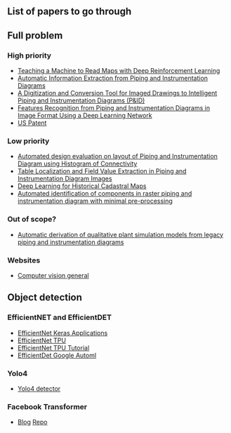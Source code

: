 ## List of papers to go through





## Full problem


### High priority
- [Teaching a Machine to Read Maps with Deep Reinforcement Learning](https://arxiv.org/pdf/1711.07479.pdf)
- [Automatic Information Extraction from Piping and Instrumentation
Diagrams](https://arxiv.org/abs/1901.11383)
- [A Digitization and Conversion Tool for Imaged
Drawings to Intelligent Piping and Instrumentation
Diagrams (P&ID)](https://www.mdpi.com/1996-1073/12/13/2593)
- [Features Recognition from Piping and
Instrumentation Diagrams in Image Format Using a
Deep Learning Network](https://www.mdpi.com/1996-1073/12/23/4425)
- [US Patent](https://patents.google.com/patent/US20200005094A1/en?oq=US20200005094A1)

### Low priority
- [Automated design evaluation on layout of Piping and Instrumentation Diagram using Histogram of Connectivity](https://ieeexplore.ieee.org/abstract/document/7743557)
- [Table Localization and Field Value Extraction in Piping and Instrumentation Diagram Images](https://ieeexplore.ieee.org/abstract/document/8892957)
- [Deep Learning for Historical Cadastral Maps](http://wscg.zcu.cz/WSCG2018/2018-papers/!!_CSRN-2803-6.pdf)
- [Automated identification of components in raster piping and instrumentation diagram with minimal pre-processing](https://ieeexplore.ieee.org/abstract/document/7743558/authors#authors)


### Out of scope?
- [Automatic derivation of qualitative plant simulation models from legacy piping and instrumentation diagrams](https://www.sciencedirect.com/science/article/abs/pii/S0098135416301363)

### Websites
- [Computer vision general](https://madewithml.com/)


## Object detection

### EfficientNET and EfficientDET
- [EfficientNet Keras Applications](https://github.com/keras-team/keras-applications/tree/master/keras_applications)
- [EfficientNet TPU](https://github.com/tensorflow/tpu/tree/master/models/official/efficientnet)
- [EfficientNet TPU Tutorial](https://cloud.google.com/tpu/docs/tutorials/efficientnet)
- [EfficientDet Google Automl](https://github.com/google/automl/tree/master/efficientdet)

### Yolo4
- [Yolo4 detector](https://arxiv.org/abs/2004.10934)

### Facebook Transformer
- [Blog](https://ai.facebook.com/blog/end-to-end-object-detection-with-transformers) [Repo](https://github.com/facebookresearch/detr)
